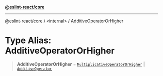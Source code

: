 [**@eslint-react/core**](../../README.md)

***

[@eslint-react/core](../../README.md) / [\<internal\>](../README.md) / AdditiveOperatorOrHigher

# Type Alias: AdditiveOperatorOrHigher

> **AdditiveOperatorOrHigher** = [`MultiplicativeOperatorOrHigher`](MultiplicativeOperatorOrHigher.md) \| [`AdditiveOperator`](AdditiveOperator.md)
